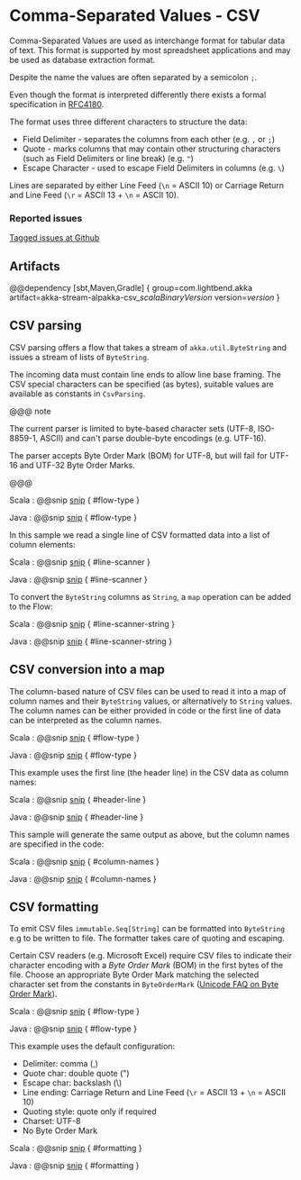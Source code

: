 # Comma-Separated Values - CSV

Comma-Separated Values are used as interchange format for tabular data
of text. This format is supported by most spreadsheet applications and may
be used as database extraction format.

Despite the name the values are often separated by a semicolon `;`.

Even though the format is interpreted differently there exists a formal specification in [RFC4180](https://tools.ietf.org/html/rfc4180).

The format uses three different characters to structure the data:

* Field Delimiter - separates the columns from each other (e.g. `,` or `;`)
* Quote - marks columns that may contain other structuring characters (such as Field Delimiters or line break) (e.g. `"`)
* Escape Character - used to escape Field Delimiters in columns (e.g. `\`)

Lines are separated by either Line Feed (`\n` = ASCII 10) or Carriage Return and Line Feed (`\r` = ASCII 13 + `\n` = ASCII 10).


### Reported issues

[Tagged issues at Github](https://github.com/akka/alpakka/labels/p%3Acsv)


## Artifacts

@@dependency [sbt,Maven,Gradle] {
  group=com.lightbend.akka
  artifact=akka-stream-alpakka-csv_$scalaBinaryVersion$
  version=$version$
}

## CSV parsing

CSV parsing offers a flow that takes a stream of `akka.util.ByteString` and issues a stream of lists of `ByteString`.

The incoming data must contain line ends to allow line base framing. The CSV special characters
can be specified (as bytes), suitable values are available as constants in `CsvParsing`.

@@@ note

The current parser is limited to byte-based character sets (UTF-8, ISO-8859-1, ASCII) and can't
parse double-byte encodings (e.g. UTF-16).

The parser accepts Byte Order Mark (BOM) for UTF-8, but will fail for UTF-16 and UTF-32
Byte Order Marks.

@@@

Scala
: @@snip [snip](/csv/src/test/scala/akka/stream/alpakka/csv/scaladsl/CsvParsingSpec.scala) { #flow-type }

Java
: @@snip [snip](/csv/src/test/java/akka/stream/alpakka/csv/javadsl/CsvParsingTest.java) { #flow-type }


In this sample we read a single line of CSV formatted data into a list of column elements:

Scala
: @@snip [snip](/csv/src/test/scala/akka/stream/alpakka/csv/scaladsl/CsvParsingSpec.scala) { #line-scanner }

Java
: @@snip [snip](/csv/src/test/java/akka/stream/alpakka/csv/javadsl/CsvParsingTest.java) { #line-scanner }

To convert the `ByteString` columns as `String`, a `map` operation can be added to the Flow:

Scala
: @@snip [snip](/csv/src/test/scala/akka/stream/alpakka/csv/scaladsl/CsvParsingSpec.scala) { #line-scanner-string }

Java
: @@snip [snip](/csv/src/test/java/akka/stream/alpakka/csv/javadsl/CsvParsingTest.java) { #line-scanner-string }

## CSV conversion into a map

The column-based nature of CSV files can be used to read it into a map of column names
and their `ByteString` values, or alternatively to `String` values. The column names can be either provided in code or 
the first line of data can be interpreted as the column names.

Scala
: @@snip [snip](/csv/src/test/scala/akka/stream/alpakka/csv/scaladsl/CsvToMapSpec.scala) { #flow-type }

Java
: @@snip [snip](/csv/src/test/java/akka/stream/alpakka/csv/javadsl/CsvToMapTest.java) { #flow-type }


This example uses the first line (the header line) in the CSV data as column names:

Scala
: @@snip [snip](/csv/src/test/scala/akka/stream/alpakka/csv/scaladsl/CsvToMapSpec.scala) { #header-line }

Java
: @@snip [snip](/csv/src/test/java/akka/stream/alpakka/csv/javadsl/CsvToMapTest.java) { #header-line }


This sample will generate the same output as above, but the column names are specified
in the code:

Scala
: @@snip [snip](/csv/src/test/scala/akka/stream/alpakka/csv/scaladsl/CsvToMapSpec.scala) { #column-names }

Java
: @@snip [snip](/csv/src/test/java/akka/stream/alpakka/csv/javadsl/CsvToMapTest.java) { #column-names }

## CSV formatting

To emit CSV files ``immutable.Seq[String]`` can be formatted into ``ByteString`` e.g to be written to file.
The formatter takes care of quoting and escaping.

Certain CSV readers (e.g. Microsoft Excel) require CSV files to indicate their character encoding with a *Byte
Order Mark* (BOM) in the first bytes of the file. Choose an appropriate Byte Order Mark matching the
selected character set from the constants in `ByteOrderMark`
([Unicode FAQ on Byte Order Mark](http://www.unicode.org/faq/utf_bom.html#bom1)).


Scala
: @@snip [snip](/csv/src/test/scala/akka/stream/alpakka/csv/scaladsl/CsvFormattingSpec.scala) { #flow-type }

Java
: @@snip [snip](/csv/src/test/java/akka/stream/alpakka/csv/javadsl/CsvFormattingTest.java) { #flow-type }

This example uses the default configuration:

- Delimiter: comma (,)
- Quote char: double quote (")
- Escape char: backslash (\\)
- Line ending: Carriage Return and Line Feed (`\r` = ASCII 13 + `\n` = ASCII 10)
- Quoting style: quote only if required
- Charset: UTF-8
- No Byte Order Mark

Scala
: @@snip [snip](/csv/src/test/scala/akka/stream/alpakka/csv/scaladsl/CsvFormattingSpec.scala) { #formatting }

Java
: @@snip [snip](/csv/src/test/java/akka/stream/alpakka/csv/javadsl/CsvFormattingTest.java) { #formatting }
